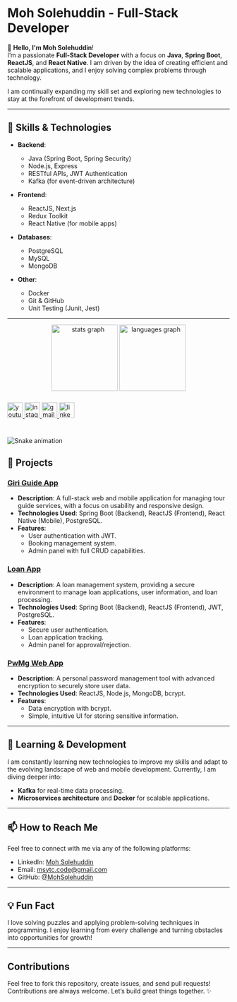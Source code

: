 # **Moh Solehuddin - Full-Stack Developer**

👋 **Hello, I'm Moh Solehuddin**!  
I’m a passionate **Full-Stack Developer** with a focus on **Java**, **Spring Boot**, **ReactJS**, and **React Native**. I am driven by the idea of creating efficient and scalable applications, and I enjoy solving complex problems through technology.

I am continually expanding my skill set and exploring new technologies to stay at the forefront of development trends.

---

## **🔧 Skills & Technologies**

- **Backend**:

  - Java (Spring Boot, Spring Security)
  - Node.js, Express
  - RESTful APIs, JWT Authentication
  - Kafka (for event-driven architecture)

- **Frontend**:

  - ReactJS, Next.js
  - Redux Toolkit
  - React Native (for mobile apps)

- **Databases**:

  - PostgreSQL
  - MySQL
  - MongoDB

- **Other**:
  - Docker
  - Git & GitHub
  - Unit Testing (Junit, Jest)

---

<div align="center">
  <img src="https://github-readme-stats.vercel.app/api?username=MohSolehuddin&hide_title=false&hide_rank=false&show_icons=true&include_all_commits=true&count_private=true&disable_animations=false&theme=dracula&locale=en&hide_border=false" height="150" alt="stats graph" />
  <img src="https://github-readme-stats.vercel.app/api/top-langs?username=MohSolehuddin&locale=en&hide_title=false&layout=compact&card_width=320&langs_count=5&theme=dracula&hide_border=false" height="150" alt="languages graph" />
</div>

###

<div align="left">
  <a href="https://www.youtube.com" target="_blank">
    <img src="https://img.shields.io/static/v1?message=Youtube&logo=youtube&label=&color=FF0000&logoColor=white&labelColor=&style=for-the-badge" height="35" alt="youtube logo" />
  </a>
  <a href="https://www.instagram.com" target="_blank">
    <img src="https://img.shields.io/static/v1?message=Instagram&logo=instagram&label=&color=E4405F&logoColor=white&labelColor=&style=for-the-badge" height="35" alt="instagram logo" />
  </a>
  <a href="mailto:msytc.code@gmail.com" target="_blank">
    <img src="https://img.shields.io/static/v1?message=Gmail&logo=gmail&label=&color=D14836&logoColor=white&labelColor=&style=for-the-badge" height="35" alt="gmail logo" />
  </a>
  <a href="https://www.linkedin.com/in/moh-solehuddin190805" target="_blank">
    <img src="https://img.shields.io/static/v1?message=LinkedIn&logo=linkedin&label=&color=0077B5&logoColor=white&labelColor=&style=for-the-badge" height="35" alt="linkedin logo" />
  </a>
</div>

###

<br clear="both">

<img src="https://raw.githubusercontent.com/MohSolehuddin/MohSolehuddin/output/snake.svg" alt="Snake animation" />

###

## **🚀 Projects**

### **[Giri Guide App](https://github.com/orgs/ABDAV-Enigma)**

- **Description**: A full-stack web and mobile application for managing tour guide services, with a focus on usability and responsive design.
- **Technologies Used**: Spring Boot (Backend), ReactJS (Frontend), React Native (Mobile), PostgreSQL.
- **Features**:
  - User authentication with JWT.
  - Booking management system.
  - Admin panel with full CRUD capabilities.

### **[Loan App](https://github.com/MohSolehuddin/loan-app)**

- **Description**: A loan management system, providing a secure environment to manage loan applications, user information, and loan processing.
- **Technologies Used**: Spring Boot (Backend), ReactJS (Frontend), JWT, PostgreSQL.
- **Features**:
  - Secure user authentication.
  - Loan application tracking.
  - Admin panel for approval/rejection.

### **[PwMg Web App](https://github.com/MohSolehuddin/PwMg)**

- **Description**: A personal password management tool with advanced encryption to securely store user data.
- **Technologies Used**: ReactJS, Node.js, MongoDB, bcrypt.
- **Features**:
  - Data encryption with bcrypt.
  - Simple, intuitive UI for storing sensitive information.

---

## **🌱 Learning & Development**

I am constantly learning new technologies to improve my skills and adapt to the evolving landscape of web and mobile development. Currently, I am diving deeper into:

- **Kafka** for real-time data processing.
- **Microservices architecture** and **Docker** for scalable applications.

---

## **📫 How to Reach Me**

Feel free to connect with me via any of the following platforms:

- LinkedIn: [Moh Solehuddin](https://www.linkedin.com/in/moh-solehuddin190805)
- Email: msytc.code@gmail.com
- GitHub: [@MohSolehuddin](https://github.com/MohSolehuddin)

---

## **💡 Fun Fact**

I love solving puzzles and applying problem-solving techniques in programming. I enjoy learning from every challenge and turning obstacles into opportunities for growth!

---

## **Contributions**

Feel free to fork this repository, create issues, and send pull requests! Contributions are always welcome. Let’s build great things together. ✨
